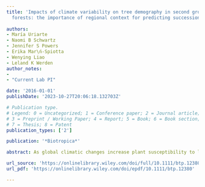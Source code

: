 ```yaml
---
title: 'Impacts of climate variability on tree demography in second growth tropical
  forests: the importance of regional context for predicting successional trajectories'
  
authors:
- Marı́a Uriarte
- Naomi B Schwartz
- Jennifer S Powers
- Erika Mar\ń-Spiotta
- Wenying Liao
- Leland K Werden
author_notes:
- 
- "Current Lab PI"

date: '2016-01-01'
publishDate: '2023-10-27T20:06:18.132703Z'

# Publication type.
# Legend: 0 = Uncategorized; 1 = Conference paper; 2 = Journal article;
# 3 = Preprint / Working Paper; 4 = Report; 5 = Book; 6 = Book section;
# 7 = Thesis; 8 = Patent
publication_types: ['2']

publication: '*Biotropica*'

abstract: As global climatic changes increase plant susceptibility to large-scale disturbances such as drought and pathogens, understory responses to these disturbances will become increasingly important to long-term forest dynamics. To better understand understory responses to canopy disturbance, we measured changes in the growth and physiology of the dominant understory shrub, American witch-hazel (Hamamelis virginiana L.), in response to girdling of canopy oaks in a temperate hardwood forest of the northeastern United States. Changes in the growth and physiology of H. virginiana may be important to the regeneration of northeastern temperate forests, as this common shrub largely shapes the microenvironment for seedlings on the forest floor where it occurs. Canopy disturbance by girdling resulted in significant increases in light and soil nitrogen availability. In response to these environmental changes, basal-area growth of H. virginiana increased by an average 334%. This growth increase corresponded to significant increases in foliar nitrogen, respiration, and leaf chlorophyll and carotenoid concentrations. These findings indicate improved environmental conditions and increased growth for this understory shrub following the loss of dominant canopy trees. This study suggests that following large-scale canopy disturbance, H. virginiana and shrubs like it may play an important role in competing for soil N and shading seedlings of regenerating canopy species.

url_source: 'https://onlinelibrary.wiley.com/doi/full/10.1111/btp.12380'
url_pdf: 'https://onlinelibrary.wiley.com/doi/epdf/10.1111/btp.12380'

---
```

